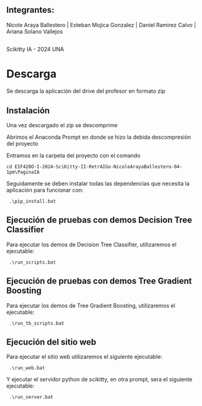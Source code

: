 ## Integrantes:
Nicole Araya Ballestero | Esteban Mojica Gonzalez | Daniel Ramirez Calvo | Ariana Solano Vallejos 
##
Scikitty IA - 2024
UNA

# Descarga

Se descarga la aplicación del drive del profesor en formato zip

## Instalación

Una vez descargado el zip se descomprime

Abrimos el Anaconda Prompt en donde se hizo la debida descompresión del proyecto

Entramos en la carpeta del proyecto con el comando

```
cd EIF420O-I-2024-SciKitty-II-RetrAIGo-NicoleArayaBallestero-04-1pm\PaginaIA
```

Seguidamente se deben instalar todas las dependencias que necesita la aplicación para funcionar con:

```
 .\pip_install.bat
```

## Ejecución de pruebas con demos Decision Tree Classifier

Para ejecutar los demos de Decision Tree Classifier, utilizaremos el ejecutable:

```
 .\run_scripts.bat
```

## Ejecución de pruebas con demos Tree Gradient Boosting

Para ejecutar los demos de Tree Gradient Boosting, utilizaremos el ejecutable:

```
 .\run_tb_scripts.bat
```

## Ejecución del sitio web

Para ejecutar el sitio web utilizaremos el siguiente ejecutable:

```
 .\run_web.bat
```

Y ejecutar el servidor python de scikitty, en otra prompt, sera el siguiente ejecutable:

```
 .\run_server.bat
```
